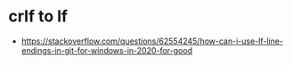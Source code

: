 # crlf to lf

- https://stackoverflow.com/questions/62554245/how-can-i-use-lf-line-endings-in-git-for-windows-in-2020-for-good
